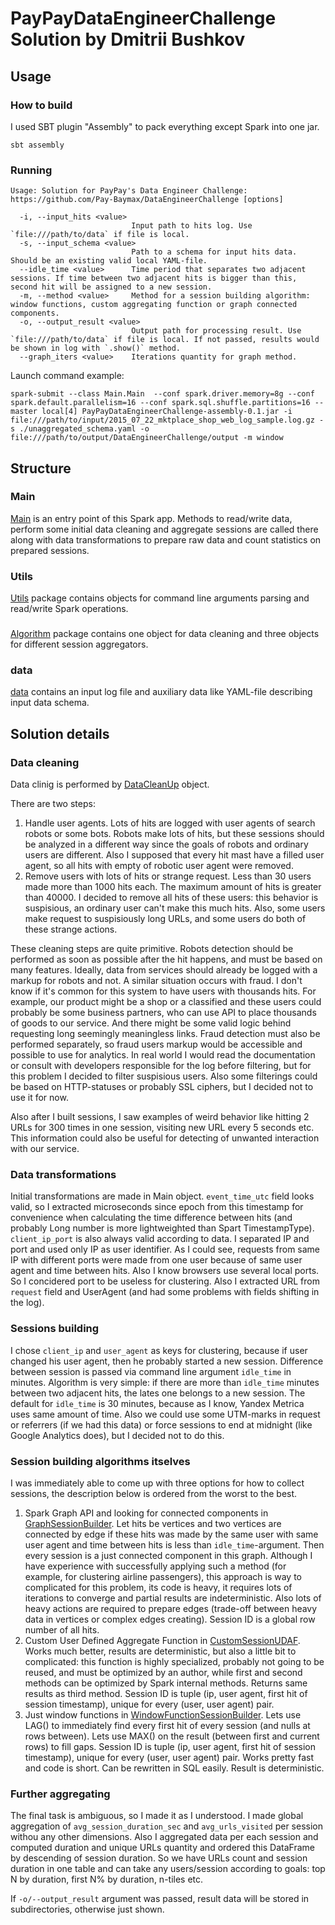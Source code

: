 # PayPayDataEngineerChallenge Solution by Dmitrii Bushkov

## Usage


### How to build
I used SBT plugin "Assembly" to pack everything except Spark into one jar.
```
sbt assembly
```

### Running
```
Usage: Solution for PayPay's Data Engineer Challenge: https://github.com/Pay-Baymax/DataEngineerChallenge [options]

  -i, --input_hits <value>
                           Input path to hits log. Use `file:///path/to/data` if file is local.
  -s, --input_schema <value>
                           Path to a schema for input hits data. Should be an existing valid local YAML-file.
  --idle_time <value>      Time period that separates two adjacent sessions. If time between two adjacent hits is bigger than this, second hit will be assigned to a new session.
  -m, --method <value>     Method for a session building algorithm: window functions, custom aggregating function or graph connected components.
  -o, --output_result <value>
                           Output path for processing result. Use `file:///path/to/data` if file is local. If not passed, results would be shown in log with `.show()` method.
  --graph_iters <value>    Iterations quantity for graph method.
```


Launch command example: 
```(sh)
spark-submit --class Main.Main  --conf spark.driver.memory=8g --conf spark.default.parallelism=16 --conf spark.sql.shuffle.partitions=16 --master local[4] PayPayDataEngineerChallenge-assembly-0.1.jar -i file:///path/to/input/2015_07_22_mktplace_shop_web_log_sample.log.gz -s ./unaggregated_schema.yaml -o file:///path/to/output/DataEngineerChallenge/output -m window
```



## Structure

### Main
[Main](./src/main/scala/Main/Main.scala) is an entry point of this Spark app. Methods to read/write data, perform some initial data cleaning and aggregate sessions are called there along with data transformations to prepare raw data and count statistics on prepared sessions.

### Utils
[Utils](./src/main/scala/Utils) package contains objects for command line arguments parsing and read/write Spark operations. 

###
[Algorithm](./src/main/scala/Algorithm) package contains one object for data cleaning and three objects for different session aggregators.


### data
[data](./data) contains an input log file and auxiliary data like YAML-file describing input data schema.



## Solution details

### Data cleaning

Data clinig is performed by [DataCleanUp](./src/main/scala/Algorithm/DataCleanUp.scala) object. 


There are two steps:
1. Handle user agents. Lots of hits are logged with user agents of search robots or some bots. Robots make lots of hits, but these sessions should be analyzed in a different way since the goals of robots and ordinary users are different. Also I supposed that every hit mast have a filled user agent, so all hits with empty of robotic user agent were removed.
2. Remove users with lots of hits or strange request. Less than 30 users made more than 1000 hits each. The maximum amount of hits is greater than 40000. I decided to remove all hits of these users: this behavior is suspisious, an ordinary user can't make this much hits. Also, some users make request to suspisiously long URLs, and some users do both of these strange actions.


These cleaning steps are quite primitive. Robots detection should be performed as soon as possible after the hit happens, and must be based on many features. Ideally, data from services should already be logged with a markup for robots and not. A similar situation occurs with fraud. I don't know if it's common for this system to have users with thousands hits. For example, our product might be a shop or a classified and these users could probably be some business partners, who can use API to place thousands of goods to our service. And there might be some valid logic behind requesting long seemingly meaningless links. Fraud detection must also be performed separately, so fraud users markup would be accessible and possible to use for analytics. In real world I would read the documentation or consult with developers responsible for the log before filtering, but for this problem I decided to filter suspisious users. Also some filterings could be based on HTTP-statuses or probably SSL ciphers, but I decided not to use it for now.



Also after I built sessions, I saw examples of weird behavior like hitting 2 URLs for 300 times in one session, visiting new URL every 5 seconds etc. This information could also be useful for detecting of unwanted interaction with our service.




### Data transformations

Initial transformations are made in Main object. `event_time_utc` field looks valid, so I extracted microseconds since epoch from this timestamp for convenience when calculating the time difference between hits (and probably Long number is more lightweighted than Spart TimestampType). `client_ip_port` is also always valid according to data. I separated IP and port and used only IP as user identifier. As I could see, requests from same IP with different ports were made from one user because of same user agent and time between hits. Also I know browsers use several local ports. So I concidered port to be useless for clustering. Also I extracted URL from `request` field and UserAgent (and had some problems with fields shifting in the log).




### Sessions building
I chose `client_ip` and `user_agent` as keys for clustering, because if user changed his user agent, then he probably started a new session. Difference between session is passed via command line argument `idle_time` in minutes. Algorithm is very simple: if there are more than `idle_time` minutes between two adjacent hits, the lates one belongs to a new session. The default for `idle_time` is 30 minutes, because as I know, Yandex Metrica uses same amount of time. Also we could use some UTM-marks in request or referrers (if we had this data) or force sessions to end at midnight (like Google Analytics does), but I decided not to do this.




### Session building algorithms itselves
I was immediately able to come up with three options for how to collect sessions, the description below is ordered from the worst to the best.
1. Spark Graph API and looking for connected components in [GraphSessionBuilder](./src/main/scala/Algorithm/GraphSessionBuilder.scala). Let hits be vertices and two vertices are connected by edge if these hits was made by the same user with same user agent and time between hits is less than `idle_time`-argument. Then every session is a just connected component in this graph. 
Although I have experience with successfully applying such a method (for example, for clustering airline passengers), this approach is way to complicated for this problem, its code is heavy, it requires lots of iterations to converge and partial results are indeterministic. Also lots of heavy actions are required to prepare edges (trade-off between heavy data in vertices or complex edges creating). Session ID is a global row number of all hits.
2. Custom User Defined Aggregate Function in [CustomSessionUDAF](./src/main/scala/Algorithm/CustomSessionUDAF.scala). Works much better, results are deterministic, but also a little bit to complicated: this function is highly specialized, probably not going to be reused, and must be optimized by an author, while first and second methods can be optimized by Spark internal methods. Returns same results as third method. Session ID is tuple (ip, user agent, first hit of session timestamp), unique for every (user, user agent) pair.
3. Just window functions in [WindowFunctionSessionBuilder](./src/main/scala/Algorithm/WindowFunctionSessionBuilder.scala). Lets use LAG() to immediately find every first hit of every session (and nulls at rows between). Lets use MAX() on the result (between first and current rows) to fill gaps. Session ID is tuple (ip, user agent, first hit of session timestamp), unique for every (user, user agent) pair. Works pretty fast and code is short. Can be rewritten in SQL easily. Result is deterministic.


### Further aggregating
The final task is ambiguous, so I made it as I understood. I made global aggregation of `avg_session_duration_sec` and `avg_urls_visited` per session withou any other dimensions. Also I aggregated data per each session and computed duration and unique URLs quantity and ordered this DataFrame by descending of session duration. So we have URLs count and session duration in one table and can take any users/session according to goals: top N by duration, first N% by duration, n-tiles etc.


If `-o/--output_result` argument was passed, result data will be stored in subdirectories, otherwise just shown.



